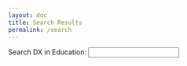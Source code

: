 ```yaml
---
layout: doc
title: Search Results
permalink: /search
---
```

<section class="section">
    <div id="search-input-container">
      Search DX in Education: <input type="search" id="search-input" placeholder="">
      <br /><br />
    </div>
    <div id="search-results-container">
      <ul id="results-container"></ul>
    </div>
</section>
<script src="{{ site.baseurl }}/js/simple-jekyll-search.min.js"></script>
<script>
function GetQueryString(name)
{
     var reg = new RegExp("(^|&)"+ name +"=([^&]*)(&|$)");
     var r = window.location.search.substr(1).match(reg);
     if(r!=null)return  unescape(r[2]); return null;
}
var mykeyword = GetQueryString("keyword");
var sbox = document.getElementById('search-input');
var status = false;
if(mykeyword !=null && mykeyword.toString().length>1){
     sbox.value = mykeyword;
}
var sjs = SimpleJekyllSearch({
     searchInput: sbox,
     resultsContainer: document.getElementById('results-container'),
     json: '{{ site.baseurl }}/search.json',
     searchResultTemplate: '<li><br /><a href="{{ site.url }}{url}">{title}</a><br />{description}<br /><br /></li>',
});
$(window).bind("load", function () {
     sjs.search(mykeyword);
})
</script>


